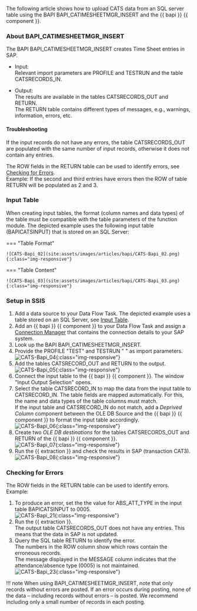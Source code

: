 
The following article shows how to upload CATS data from an SQL server table using the BAPI BAPI_CATIMESHEETMGR_INSERT and the {{ bapi }} {{ component }}.

### About BAPI_CATIMESHEETMGR_INSERT

The BAPI BAPI_CATIMESHEETMGR_INSERT creates Time Sheet entries in SAP.


- Input:<br>
Relevant import parameters are PROFILE and TESTRUN and the table CATSRECORDS_IN. 

- Output:<br>
The results are available in the tables CATSRECORDS_OUT and RETURN. <br>
The RETURN table contains different types of messages, e.g., warnings, information, errors, etc. 

#### Troubleshooting
If the input records do not have any errors, the table CATSRECORDS_OUT are populated with the same number of input records, otherwise it does not contain any entries. <br>

The ROW fields in the RETURN table can be used to identify errors, see [Checking for Errors](#checking-for-errors).<br>
Example: If the second and third entries have errors then the ROW of table RETURN will be populated as 2 and 3.

### Input Table

When creating input tables, the format (column names and data types) of the table must be compatible with the table parameters of the function module.
The depicted example uses the following input table (BAPICATSINPUT) that is stored on an SQL Server:

=== "Table Format"

    ![CATS-Bapi_02](site:assets/images/articles/bapi/CATS-Bapi_02.png){:class="img-responsive"}

=== "Table Content"

    ![CATS-Bapi_03](site:assets/images/articles/bapi/CATS-Bapi_03.png){:class="img-responsive"}


### Setup in SSIS

1. Add a data source to your Data Flow Task. The depicted example uses a table stored on an SQL Server, see [Input Table](#input-table).
2. Add an {{ bapi }} {{ component }} to your Data Flow Task and assign a [Connection Manager](https://help.theobald-software.com/en/xtract-is/sap-connection/the-connection-manager) that contains the connection details to your SAP system. 
3. Look up the BAPI BAPI_CATIMESHEETMGR_INSERT.
4. Provide the PROFILE "TEST" and TESTRUN " " as import parameters.<br>
![CATS-Bapi_04](site:assets/images/articles/bapi/BAPI-CATS-Imports.png){:class="img-responsive"}
5. Add the tables CATSRECORD_OUT and RETURN to the output.<br>
![CATS-Bapi_05](site:assets/images/articles/bapi/BAPI-CATS-Tables.png){:class="img-responsive"}
6. Connect the input table to the {{ bapi }} {{ component }}. The window "Input Output Selection" opens.
7. Select the table CATSRECORD_IN to map the data from the input table to CATSRECORD_IN.
The table fields are mapped automatically. For this, the name and data types of the table columns must match.<br>
If the input table and CATSRECORD_IN do not match, add a *Deprived Column* component between the OLE DB Source and the {{ bapi }} {{ component }} to format the input table accordingly.<br>
![CATS-Bapi_06](site:assets/images/articles/bapi/BAPI-CATS-mapping.png){:class="img-responsive"}
8. Create two *OLE DB destinations* for the tables CATSRECORDS_OUT and RETURN of the {{ bapi }} {{ component }}.<br>
![CATS-Bapi_07](site:assets/images/articles/bapi/CATS-Bapi_04.png){:class="img-responsive"}
9. Run the {{ extraction }} and check the results in SAP (transaction CAT3).<br>
![CATS-Bapi_08](site:assets/images/articles/bapi/CATS-Bapi_16.png){:class="img-responsive"}

### Checking for Errors

The ROW fields in the RETURN table can be used to identify errors. Example:<br>

1. To produce an error, set the the value for ABS_ATT_TYPE in the input table BAPICATSINPUT to 0005.<br>
![CATS-Bapi_21](site:assets/images/articles/bapi/CATS-Bapi_21.jpg){:class="img-responsive"}
2. Run the {{ extraction }}.<br>
The output table CATSRECORDS_OUT does not have any entries. This means that the data in SAP is not updated.
3. Query the SQL table RETURN to identify the error.<br>
The numbers in the ROW column show which rows contain the erroneous records. <br>
The message displayed in the MESSAGE column indicates that the attendance/absence type (0005) is not maintained.<br>
![CATS-Bapi_23](site:assets/images/articles/bapi/CATS-Bapi_23.jpg){:class="img-responsive"}

!!! note
	When using BAPI_CATIMESHEETMGR_INSERT, note that only records without errors are posted. 
	If an error occurs during posting, none of the data – including records without errors – is posted. 
	We recommend including only a small number of records in each posting.


